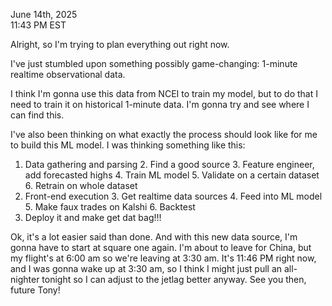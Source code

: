 June 14th, 2025 \
11:43 PM EST

Alright, so I'm trying to plan everything out right now.

I've just stumbled upon something possibly game-changing: 1-minute realtime observational data.

I think I'm gonna use this data from NCEI to train my model, but to do that I need to train it on
historical 1-minute data. I'm gonna try and see where I can find this.


I've also been thinking on what exactly the process should look like for me to build this ML model. I
was thinking something like this:

1. Data gathering and parsing
   2. Find a good source
   3. Feature engineer, add forecasted highs
   4. Train ML model
   5. Validate on a certain dataset
   6. Retrain on whole dataset
2. Front-end execution
   3. Get realtime data sources
   4. Feed into ML model
   5. Make faux trades on Kalshi
   6. Backtest
3. Deploy it and make get dat bag!!!


Ok, it's a lot easier said than done. And with this new data source, I'm gonna have to start at square
one again. I'm about to leave for China, but my flight's at 6:00 am so we're leaving at 3:30 am. It's
11:46 PM right now, and I was gonna wake up at 3:30 am, so I think I might just pull an all-nighter
tonight so I can adjust to the jetlag better anyway. See you then, future Tony!